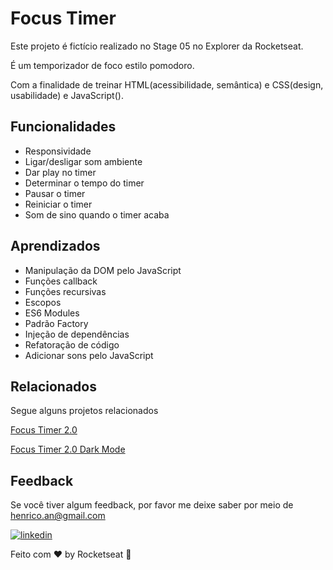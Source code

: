 
# Focus Timer

Este projeto é fictício realizado no Stage 05 no Explorer da Rocketseat.

É um temporizador de foco estilo pomodoro.

Com a finalidade de treinar HTML(acessibilidade, semântica) e CSS(design, usabilidade) e JavaScript().

## Funcionalidades

- Responsividade
- Ligar/desligar som ambiente
- Dar play no timer
- Determinar o tempo do timer
- Pausar o timer
- Reiniciar o timer
- Som de sino quando o timer acaba


## Aprendizados

- Manipulação da DOM pelo JavaScript
- Funções callback
- Funções recursivas
- Escopos
- ES6 Modules
- Padrão Factory
- Injeção de dependências
- Refatoração de código
- Adicionar sons pelo JavaScript
## Relacionados

Segue alguns projetos relacionados

[Focus Timer 2.0](https://github.com/HenricoAngolera/FocusTimerSoundsJS)

[Focus Timer 2.0 Dark Mode](https://github.com/HenricoAngolera/FocusTimerDarkModeJS)




## Feedback

Se você tiver algum feedback, por favor me deixe saber por meio de henrico.an@gmail.com

[![linkedin](https://img.shields.io/badge/linkedin-0A66C2?style=for-the-badge&logo=linkedin&logoColor=white)](https://www.linkedin.com/in/henrico-angolera-b89515243)

Feito com ♥ by Rocketseat 👋
